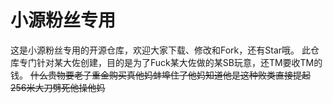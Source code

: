 # 小源粉丝专用

这是小源粉丝专用的开源仓库，欢迎大家下载、修改和Fork，还有Star哦。
此仓库专门针对某大佐创建，目的是为了Fuck某大佐做的某SB玩意，还TM要收TM的钱。
~~什么贵物要老子重金购买真他妈蚌埠住了他妈知道他是这种败类直接提起256米大刀劈死他操他妈~~
